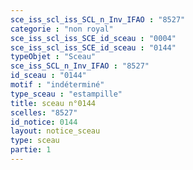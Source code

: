 ```yaml
---
sce_iss_scl_iss_SCL_n_Inv_IFAO : "8527"
categorie : "non royal"
sce_iss_scl_iss_SCE_id_sceau : "0004"
sce_iss_scl_iss_SCE_id_sceau : "0144"
typeObjet : "Sceau"
sce_iss_SCL_n_Inv_IFAO : "8527"
id_sceau : "0144"
motif : "indéterminé"
type_sceau : "estampille"
title: sceau n°0144
scelles: "8527"
id_notice: 0144
layout: notice_sceau
type: sceau
partie: 1
---
```

